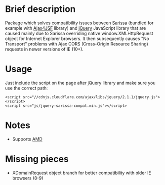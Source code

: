 Brief description
=====================

Package which solves compatibility issues between [Sarissa](http://dev.abiss.gr/sarissa/) (bundled for example with [Ajax4JSF](https://java.net/projects/ajax4jsf) library) and [jQuery](http://jquery.com) JavaScript library that are caused mainly due to Sarissa  overriding native window.XMLHttpRequest object for Internet Explorer browsers. It then subsequently causes "No Transport" problems with Ajax CORS (Cross-Origin Resource Sharing) requests in newer versions of IE (10+).

Usage
=====

Just include the script on the page after jQuery library and make sure you use the correct path: 

	<script src="//cdnjs.cloudflare.com/ajax/libs/jquery/2.1.1/jquery.js"></script>
	<script src="js/jquery-sarissa-compat.min.js"></script>

Notes
=====

- Supports [AMD](https://github.com/amdjs/amdjs-api/wiki/AMD) 

Missing pieces
==============

- XDomainRequest object branch for better compatibility with older IE browsers (8-9)
